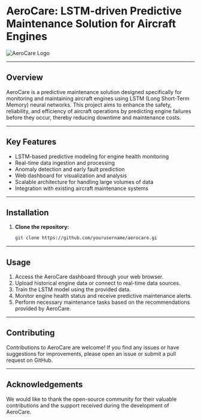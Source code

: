 # AeroCare: LSTM-driven Predictive Maintenance Solution for Aircraft Engines

![AeroCare Logo](https://repository-images.githubusercontent.com/367575779/6244d500-b563-11eb-81bf-4152336a0af8)

---

## Overview

AeroCare is a predictive maintenance solution designed specifically for monitoring and maintaining aircraft engines using LSTM (Long Short-Term Memory) neural networks. This project aims to enhance the safety, reliability, and efficiency of aircraft operations by predicting engine failures before they occur, thereby reducing downtime and maintenance costs.

---

## Key Features

- LSTM-based predictive modeling for engine health monitoring
- Real-time data ingestion and processing
- Anomaly detection and early fault prediction
- Web dashboard for visualization and analysis
- Scalable architecture for handling large volumes of data
- Integration with existing aircraft maintenance systems

---

## Installation

1. **Clone the repository:**

    ```sh
    git clone https://github.com/yourusername/aerocare.gi
    ```
---

## Usage

1. Access the AeroCare dashboard through your web browser.
2. Upload historical engine data or connect to real-time data sources.
3. Train the LSTM model using the provided data.
4. Monitor engine health status and receive predictive maintenance alerts.
5. Perform necessary maintenance tasks based on the recommendations provided by AeroCare.

---

## Contributing

Contributions to AeroCare are welcome! If you find any issues or have suggestions for improvements, please open an issue or submit a pull request on GitHub.

---

## Acknowledgements

We would like to thank the open-source community for their valuable contributions and the support received during the development of AeroCare.
